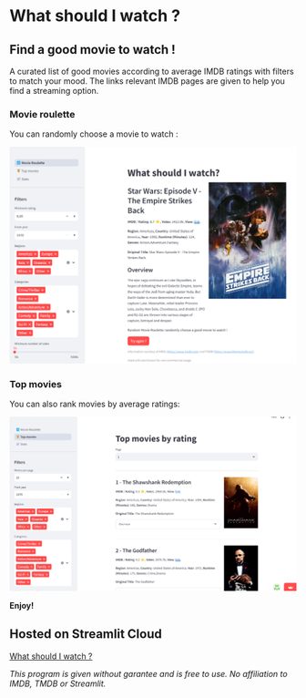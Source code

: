 # What should I watch ?

## Find a good movie to watch !

A curated list of good movies  according to average IMDB ratings with filters to match your mood. The links relevant IMDB pages are given to help you find a streaming option.

### Movie roulette
You can randomly choose a movie to watch :

![Random movie](/docs/img1.png "Random movie")


### Top movies

You can also rank movies by average ratings:

![Top movies](/docs/img2.png "Top movies")

**Enjoy!**

## Hosted on Streamlit Cloud

[What should I watch ?](https://watch-next-app.streamlit.app/)

*This program is given without garantee and is free to use. No affiliation to IMDB, TMDB or Streamlit.*